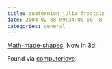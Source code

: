 ```yaml
---
title: quaternion julia fractals
date: 2004-02-08 09:34:00.00 -8
categories: general
---
```


[Math-made-shapes](http://astronomy.swin.edu.au/~pbourke/fractals/quatjulia/). Now in 3d!

Found via [computerlove](http://www.computerlove.net/).
